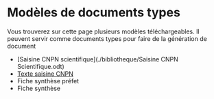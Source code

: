 # Modèles de documents types

Vous trouverez sur cette page plusieurs modèles téléchargeables. Il peuvent servir comme documents types pour faire de la génération de document

- [Saisine CNPN scientifique](./bibliotheque/Saisine CNPN Scientifique.odt)
- [Texte saisine CNPN](./bibliotheque/texte-saisine-CNPN.odt)
- Fiche synthèse préfet
- Fiche synthèse
